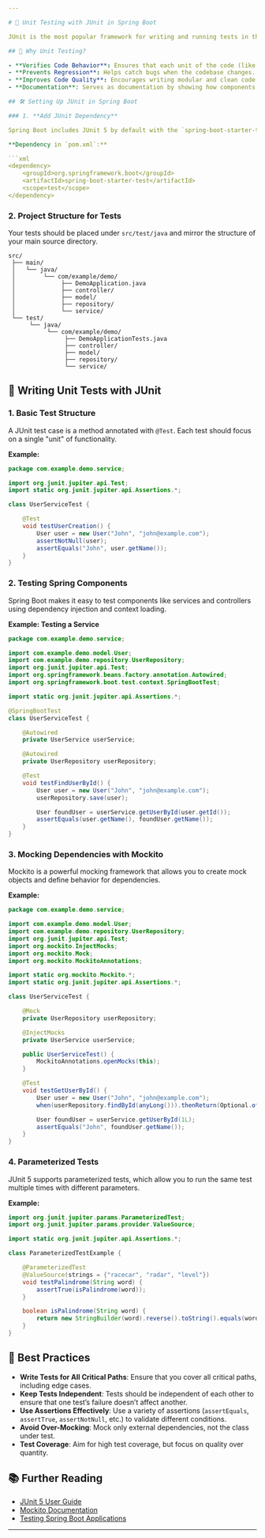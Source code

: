 ```yaml
---

# 🧪 Unit Testing with JUnit in Spring Boot

JUnit is the most popular framework for writing and running tests in the Java ecosystem. It provides a robust set of tools to test the functionality of your Spring Boot applications, ensuring that your code is reliable and bug-free.

## 🎯 Why Unit Testing?

- **Verifies Code Behavior**: Ensures that each unit of the code (like a method or class) works as expected.
- **Prevents Regression**: Helps catch bugs when the codebase changes.
- **Improves Code Quality**: Encourages writing modular and clean code.
- **Documentation**: Serves as documentation by showing how components are supposed to be used.

## 🛠️ Setting Up JUnit in Spring Boot

### 1. **Add JUnit Dependency**

Spring Boot includes JUnit 5 by default with the `spring-boot-starter-test` dependency, which is added automatically when you create a Spring Boot project using Spring Initializr.

**Dependency in `pom.xml`:**

```xml
<dependency>
    <groupId>org.springframework.boot</groupId>
    <artifactId>spring-boot-starter-test</artifactId>
    <scope>test</scope>
</dependency>
```

### 2. **Project Structure for Tests**

Your tests should be placed under `src/test/java` and mirror the structure of your main source directory.

```
src/
 ├── main/
 │   └── java/
 │        └── com/example/demo/
 │             ├── DemoApplication.java
 │             ├── controller/
 │             ├── model/
 │             ├── repository/
 │             └── service/
 └── test/
      └── java/
           └── com/example/demo/
                ├── DemoApplicationTests.java
                ├── controller/
                ├── model/
                ├── repository/
                └── service/
```

## 📂 Writing Unit Tests with JUnit

### 1. **Basic Test Structure**

A JUnit test case is a method annotated with `@Test`. Each test should focus on a single "unit" of functionality.

**Example:**

```java
package com.example.demo.service;

import org.junit.jupiter.api.Test;
import static org.junit.jupiter.api.Assertions.*;

class UserServiceTest {

    @Test
    void testUserCreation() {
        User user = new User("John", "john@example.com");
        assertNotNull(user);
        assertEquals("John", user.getName());
    }
}
```

### 2. **Testing Spring Components**

Spring Boot makes it easy to test components like services and controllers using dependency injection and context loading.

**Example: Testing a Service**

```java
package com.example.demo.service;

import com.example.demo.model.User;
import com.example.demo.repository.UserRepository;
import org.junit.jupiter.api.Test;
import org.springframework.beans.factory.annotation.Autowired;
import org.springframework.boot.test.context.SpringBootTest;

import static org.junit.jupiter.api.Assertions.*;

@SpringBootTest
class UserServiceTest {

    @Autowired
    private UserService userService;

    @Autowired
    private UserRepository userRepository;

    @Test
    void testFindUserById() {
        User user = new User("John", "john@example.com");
        userRepository.save(user);

        User foundUser = userService.getUserById(user.getId());
        assertEquals(user.getName(), foundUser.getName());
    }
}
```

### 3. **Mocking Dependencies with Mockito**

Mockito is a powerful mocking framework that allows you to create mock objects and define behavior for dependencies.

**Example:**

```java
package com.example.demo.service;

import com.example.demo.model.User;
import com.example.demo.repository.UserRepository;
import org.junit.jupiter.api.Test;
import org.mockito.InjectMocks;
import org.mockito.Mock;
import org.mockito.MockitoAnnotations;

import static org.mockito.Mockito.*;
import static org.junit.jupiter.api.Assertions.*;

class UserServiceTest {

    @Mock
    private UserRepository userRepository;

    @InjectMocks
    private UserService userService;

    public UserServiceTest() {
        MockitoAnnotations.openMocks(this);
    }

    @Test
    void testGetUserById() {
        User user = new User("John", "john@example.com");
        when(userRepository.findById(anyLong())).thenReturn(Optional.of(user));

        User foundUser = userService.getUserById(1L);
        assertEquals("John", foundUser.getName());
    }
}
```

### 4. **Parameterized Tests**

JUnit 5 supports parameterized tests, which allow you to run the same test multiple times with different parameters.

**Example:**

```java
import org.junit.jupiter.params.ParameterizedTest;
import org.junit.jupiter.params.provider.ValueSource;

import static org.junit.jupiter.api.Assertions.*;

class ParameterizedTestExample {

    @ParameterizedTest
    @ValueSource(strings = {"racecar", "radar", "level"})
    void testPalindrome(String word) {
        assertTrue(isPalindrome(word));
    }

    boolean isPalindrome(String word) {
        return new StringBuilder(word).reverse().toString().equals(word);
    }
}
```

## 🔑 Best Practices

- **Write Tests for All Critical Paths**: Ensure that you cover all critical paths, including edge cases.
- **Keep Tests Independent**: Tests should be independent of each other to ensure that one test’s failure doesn’t affect another.
- **Use Assertions Effectively**: Use a variety of assertions (`assertEquals`, `assertTrue`, `assertNotNull`, etc.) to validate different conditions.
- **Avoid Over-Mocking**: Mock only external dependencies, not the class under test.
- **Test Coverage**: Aim for high test coverage, but focus on quality over quantity.

## 📚 Further Reading

- [JUnit 5 User Guide](https://junit.org/junit5/docs/current/user-guide/)
- [Mockito Documentation](https://site.mockito.org/)
- [Testing Spring Boot Applications](https://spring.io/guides/gs/testing-web/)

---
```

